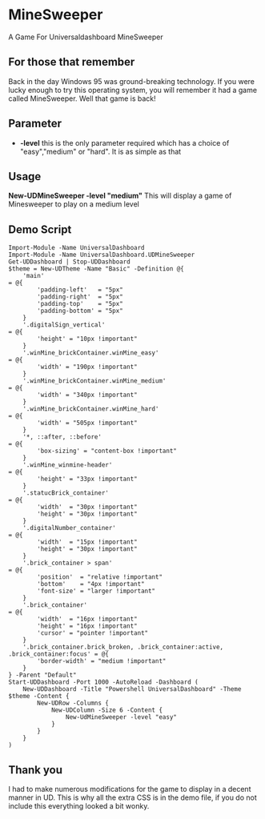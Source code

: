 # MineSweeper
A Game For Universaldashboard MineSweeper

## For those that remember
Back in the day Windows 95 was ground-breaking technology.  If you were lucky enough to try this operating system, 
you will remember it had a game called MineSweeper. Well that game is back!

## Parameter
* **-level** this is the only parameter required which has a choice of "easy","medium" or "hard". It is as simple as that

## Usage
**New-UDMineSweeper -level "medium"**
This will display a game of Minesweeper to play on a medium level

## Demo Script
```
Import-Module -Name UniversalDashboard
Import-Module -Name UniversalDashboard.UDMineSweeper
Get-UDDashboard | Stop-UDDashboard
$theme = New-UDTheme -Name "Basic" -Definition @{
    'main'                                                                           = @{
        'padding-left'   = "5px"
        'padding-right'  = "5px"
        'padding-top'    = "5px"
        'padding-bottom' = "5px"
    }
    '.digitalSign_vertical'                                                          = @{
        'height' = "10px !important"
    }
    '.winMine_brickContainer.winMine_easy'                                           = @{
        'width' = "190px !important"
    }
    '.winMine_brickContainer.winMine_medium'                                         = @{
        'width' = "340px !important"
    }
    '.winMine_brickContainer.winMine_hard'                                           = @{
        'width' = "505px !important"
    }
    '*, ::after, ::before'                                                           = @{
        'box-sizing' = "content-box !important"
    }
    '.winMine_winmine-header'                                                        = @{
        'height' = "33px !important"
    }
    '.statucBrick_container'                                                         = @{
        'width'  = "30px !important"
        'height' = "30px !important"
    }
    '.digitalNumber_container'                                                       = @{
        'width'  = "15px !important"
        'height' = "30px !important"
    }
    '.brick_container > span'                                                        = @{
        'position'  = "relative !important"
        'bottom'    = "4px !important"
        'font-size' = "larger !important"
    }
    '.brick_container'                                                               = @{
        'width'  = "16px !important"
        'height' = "16px !important"
        'cursor' = "pointer !important"
    }
    '.brick_container.brick_broken, .brick_container:active, .brick_container:focus' = @{
        'border-width' = "medium !important"
    }
} -Parent "Default"
Start-UDDashboard -Port 1000 -AutoReload -Dashboard (
    New-UDDashboard -Title "Powershell UniversalDashboard" -Theme $theme -Content {
        New-UDRow -Columns {
            New-UDColumn -Size 6 -Content {
                New-UdMineSweeper -level "easy"
            }
        }
    }
)
```

## Thank you

I had to make numerous modifications for the game to display in a decent manner in UD.  This is why all the extra CSS is in
the demo file, if you do not include this everything looked a bit wonky. 
